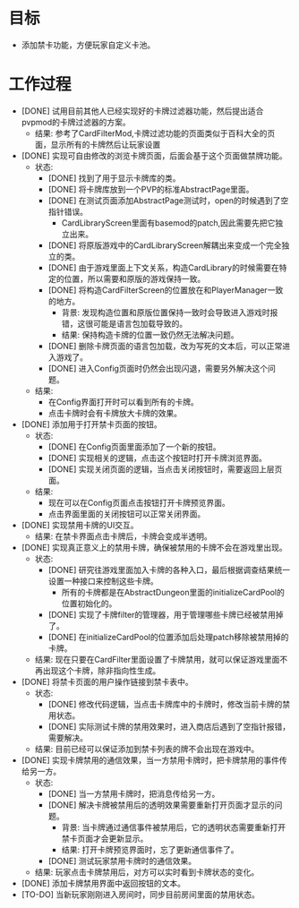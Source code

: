 # 目标
- 添加禁卡功能，方便玩家自定义卡池。

# 工作过程
- [DONE] 试用目前其他人已经实现好的卡牌过滤器功能，然后提出适合pvpmod的卡牌过滤器的方案。
	- 结果: 参考了CardFilterMod,卡牌过滤功能的页面类似于百科大全的页面，显示所有的卡牌然后让玩家设置
- [DONE] 实现可自由修改的浏览卡牌页面，后面会基于这个页面做禁牌功能。
	- 状态:
		- [DONE] 找到了用于显示卡牌库的类。
		- [DONE] 将卡牌库放到一个PVP的标准AbstractPage里面。
		- [DONE] 在测试页面添加AbstractPage测试时，open的时候遇到了空指针错误。
			- CardLibraryScreen里面有basemod的patch,因此需要先把它独立出来。
		- [DONE] 将原版游戏中的CardLibraryScreen解耦出来变成一个完全独立的类。
		- [DONE] 由于游戏里面上下文关系，构造CardLibrary的时候需要在特定的位置，所以需要和原版的游戏保持一致。
		- [DONE] 将构造CardFilterScreen的位置放在和PlayerManager一致的地方。
			- 背景: 发现构造位置和原版位置保持一致时会导致进入游戏时报错，这很可能是语言包加载导致的。
			- 结果: 保持构造卡牌的位置一致仍然无法解决问题。
		- [DONE] 删除卡牌页面的语言包加载，改为写死的文本后，可以正常进入游戏了。
		- [DONE] 进入Config页面时仍然会出现闪退，需要另外解决这个问题。
	- 结果:
		- 在Config界面打开时可以看到所有的卡牌。
		- 点击卡牌时会有卡牌放大卡牌的效果。
- [DONE] 添加用于打开禁卡页面的按钮。
	- 状态:
		- [DONE] 在Config页面里面添加了一个新的按钮。
		- [DONE] 实现相关的逻辑，点击这个按钮时打开卡牌浏览界面。
		- [DONE] 实现关闭页面的逻辑，当点击关闭按钮时，需要返回上层页面。
	- 结果:
		- 现在可以在Config页面点击按钮打开卡牌预览界面。
		- 点击界面里面的关闭按钮可以正常关闭界面。
- [DONE] 实现禁用卡牌的UI交互。
	- 结果: 在禁卡界面点击卡牌后，卡牌会变成半透明。
- [DONE] 实现真正意义上的禁用卡牌，确保被禁用的卡牌不会在游戏里出现。
	- 状态:
		- [DONE] 研究往游戏里面加入卡牌的各种入口，最后根据调查结果统一设置一种接口来控制这些卡牌。
			- 所有的卡牌都是在AbstractDungeon里面的initializeCardPool的位置初始化的。
		- [DONE] 实现了卡牌filter的管理器，用于管理哪些卡牌已经被禁用掉了。
		- [DONE] 在initializeCardPool的位置添加后处理patch移除被禁用掉的卡牌。
	- 结果: 现在只要在CardFilter里面设置了卡牌禁用，就可以保证游戏里面不再出现这个卡牌，除非指向性生成。
- [DONE] 将禁卡页面的用户操作链接到禁卡表中。
	- 状态:
		- [DONE] 修改代码逻辑，当点击卡牌库中的卡牌时，修改当前卡牌的禁用状态。
		- [DONE] 实际测试卡牌的禁用效果时，进入商店后遇到了空指针报错，需要解决。
	- 结果: 目前已经可以保证添加到禁卡列表的牌不会出现在游戏中。
- [DONE] 实现卡牌禁用的通信效果，当一方禁用卡牌时，把卡牌禁用的事件传给另一方。
	- 状态:
		- [DONE] 当一方禁用卡牌时，把消息传给另一方。
		- [DONE] 解决卡牌被禁用后的透明效果需要重新打开页面才显示的问题。
			- 背景: 当卡牌通过通信事件被禁用后，它的透明状态需要重新打开禁卡页面才会更新显示。
			- 结果: 打开卡牌预览界面时，忘了更新通信事件了。
		- [DONE] 测试玩家禁用卡牌时的通信效果。
	- 结果: 玩家点击卡牌禁用后，对方可以实时看到卡牌状态的变化。
- [DONE] 添加卡牌禁用界面中返回按钮的文本。
- [TO-DO] 当新玩家刚刚进入房间时，同步目前房间里面的禁用状态。
